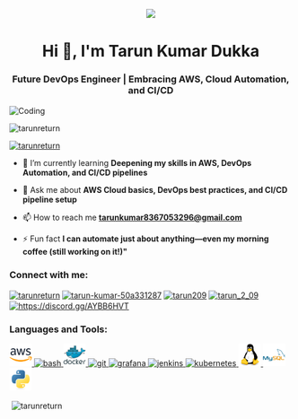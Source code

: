 <p align="center">
  <img src="https://www.palentino.es/blog/wp-content/uploads/2023/10/devops-palentino-1.gif" width="600" />
</p> 
<h1 align="center">Hi 👋, I'm Tarun Kumar Dukka</h1>
<h3 align="center">Future DevOps Engineer | Embracing AWS, Cloud Automation, and CI/CD</h3>
<img align="center" alt="Coding" width="400" src="https://cdn.dribbble.com/users/6985884/screenshots/15849160/media/7c606a3edf6f0a10336d4d2a6280b058.gif">

<p align="left"> <img src="https://komarev.com/ghpvc/?username=tarunreturn&label=Profile%20views&color=0e75b6&style=flat" alt="tarunreturn" /> </p>

<p align="left"> <a href="https://github.com/ryo-ma/github-profile-trophy"><img src="https://github-profile-trophy.vercel.app/?username=tarunreturn" alt="tarunreturn" /></a> </p>

- 🌱 I’m currently learning **Deepening my skills in AWS, DevOps Automation, and CI/CD pipelines**

- 💬 Ask me about **AWS Cloud basics, DevOps best practices, and CI/CD pipeline setup**

- 📫 How to reach me **tarunkumar8367053296@gmail.com**

- ⚡ Fun fact **I can automate just about anything—even my morning coffee (still working on it!)"**

<h3 align="left">Connect with me:</h3>
<p align="left">
<a href="https://twitter.com/tarunreturn" target="blank"><img align="center" src="https://raw.githubusercontent.com/rahuldkjain/github-profile-readme-generator/master/src/images/icons/Social/twitter.svg" alt="tarunreturn" height="30" width="40" /></a>
<a href="https://linkedin.com/in/tarun-kumar-50a331287" target="blank"><img align="center" src="https://raw.githubusercontent.com/rahuldkjain/github-profile-readme-generator/master/src/images/icons/Social/linked-in-alt.svg" alt="tarun-kumar-50a331287" height="30" width="40" /></a>
<a href="https://fb.com/tarun209" target="blank"><img align="center" src="https://raw.githubusercontent.com/rahuldkjain/github-profile-readme-generator/master/src/images/icons/Social/facebook.svg" alt="tarun209" height="30" width="40" /></a>
<a href="https://instagram.com/tarun_2_09" target="blank"><img align="center" src="https://raw.githubusercontent.com/rahuldkjain/github-profile-readme-generator/master/src/images/icons/Social/instagram.svg" alt="tarun_2_09" height="30" width="40" /></a>
<a href="https://discord.gg/https://discord.gg/AYBB6HVT" target="blank"><img align="center" src="https://raw.githubusercontent.com/rahuldkjain/github-profile-readme-generator/master/src/images/icons/Social/discord.svg" alt="https://discord.gg/AYBB6HVT" height="30" width="40" /></a>
</p>

<h3 align="left">Languages and Tools:</h3>
<p align="left"> <a href="https://aws.amazon.com" target="_blank" rel="noreferrer"> <img src="https://raw.githubusercontent.com/devicons/devicon/master/icons/amazonwebservices/amazonwebservices-original-wordmark.svg" alt="aws" width="40" height="40"/> </a> <a href="https://www.gnu.org/software/bash/" target="_blank" rel="noreferrer"> <img src="https://www.vectorlogo.zone/logos/gnu_bash/gnu_bash-icon.svg" alt="bash" width="40" height="40"/> </a> <a href="https://www.docker.com/" target="_blank" rel="noreferrer"> <img src="https://raw.githubusercontent.com/devicons/devicon/master/icons/docker/docker-original-wordmark.svg" alt="docker" width="40" height="40"/> </a> <a href="https://git-scm.com/" target="_blank" rel="noreferrer"> <img src="https://www.vectorlogo.zone/logos/git-scm/git-scm-icon.svg" alt="git" width="40" height="40"/> </a> <a href="https://grafana.com" target="_blank" rel="noreferrer"> <img src="https://www.vectorlogo.zone/logos/grafana/grafana-icon.svg" alt="grafana" width="40" height="40"/> </a> <a href="https://www.jenkins.io" target="_blank" rel="noreferrer"> <img src="https://www.vectorlogo.zone/logos/jenkins/jenkins-icon.svg" alt="jenkins" width="40" height="40"/> </a> <a href="https://kubernetes.io" target="_blank" rel="noreferrer"> <img src="https://www.vectorlogo.zone/logos/kubernetes/kubernetes-icon.svg" alt="kubernetes" width="40" height="40"/> </a> <a href="https://www.linux.org/" target="_blank" rel="noreferrer"> <img src="https://raw.githubusercontent.com/devicons/devicon/master/icons/linux/linux-original.svg" alt="linux" width="40" height="40"/> </a> <a href="https://www.mysql.com/" target="_blank" rel="noreferrer"> <img src="https://raw.githubusercontent.com/devicons/devicon/master/icons/mysql/mysql-original-wordmark.svg" alt="mysql" width="40" height="40"/> </a> <a href="https://www.python.org" target="_blank" rel="noreferrer"> <img src="https://raw.githubusercontent.com/devicons/devicon/master/icons/python/python-original.svg" alt="python" width="40" height="40"/> </a> </p>

<p>&nbsp;<img align="center" src="https://github-readme-stats.vercel.app/api?username=tarunreturn&show_icons=true&locale=en" alt="tarunreturn" /></p>
